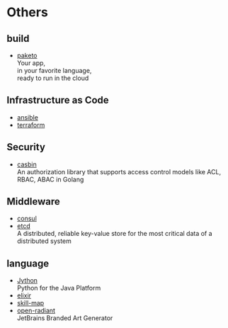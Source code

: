 # Others

## build

- [paketo](https://paketo.io/)
  <br/>Your app,<br/>
  in your favorite language,<br/>
  ready to run in the cloud<br/>

## Infrastructure as Code

- [ansible](https://www.ansible.com/)
- [terraform](https://www.terraform.io/)

## Security

- [casbin](https://casbin.org/)
  <br/>An authorization library that supports access control models like ACL, RBAC, ABAC in Golang

## Middleware

- [consul](https://www.consul.io/)
- [etcd](https://etcd.io/)
  <br/>A distributed, reliable key-value store for the most critical data of a distributed system

## language

- [Jython](https://www.jython.org/)
  <br/>Python for the Java Platform
- [elixir](https://elixir-lang.org/)
- [skill-map](https://github.com/TeamStuQ/skill-map)
- [open-radiant](https://github.com/JetBrains/open-radiant)
  <br/>JetBrains Branded Art Generator

